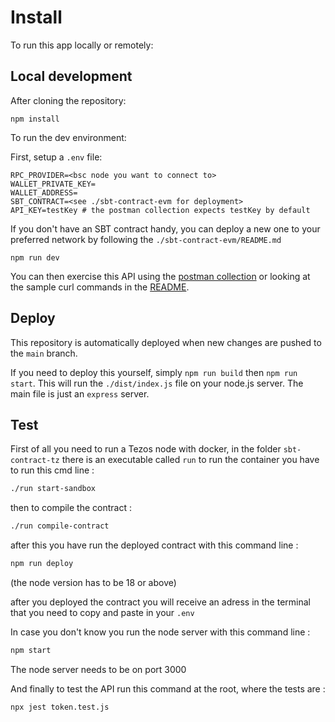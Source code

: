 # Install

To run this app locally or remotely:

## Local development

After cloning the repository:

```
npm install
```

To run the dev environment:

First, setup a `.env` file:

```
RPC_PROVIDER=<bsc node you want to connect to>
WALLET_PRIVATE_KEY=
WALLET_ADDRESS=
SBT_CONTRACT=<see ./sbt-contract-evm for deployment>
API_KEY=testKey # the postman collection expects testKey by default
```

If you don't have an SBT contract handy, you can deploy a new one to your preferred network by following the `./sbt-contract-evm/README.md`

```
npm run dev
```

You can then exercise this API using the [postman collection](./postman/test-collection.json) or looking at the sample curl commands in the [README](./README.md).

## Deploy

This repository is automatically deployed when new changes are pushed to the `main` branch.

If you need to deploy this yourself, simply `npm run build` then `npm run start`. This will run the `./dist/index.js` file on your node.js server. The main file is just an `express` server.

## Test

First of all you need to run a Tezos node with docker, in the folder `sbt-contract-tz` there is an executable called `run` to run the container you have to run this cmd line :

```sh
./run start-sandbox
```

then to compile the contract :

```sh
./run compile-contract
```

after this you have run the deployed contract with this command line :

```sh
npm run deploy
```
(the node version has to be 18 or above)

after you deployed the contract you will receive an adress in the terminal that you need to copy and paste in your `.env`

In case you don't know you run the node server with this command line :

```sh
npm start
```

The node server needs to be on port 3000

And finally to test the API run this command at the root, where the tests are :

```sh
npx jest token.test.js
```